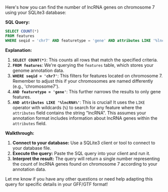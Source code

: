 Here's how you can find the number of lncRNA genes on chromosome 7 using your SQLite3 database:

**SQL Query:**

```sql
SELECT COUNT(*)
FROM features
WHERE seqid = 'chr7' AND featuretype = 'gene' AND attributes LIKE '%lncRNA%';
```

**Explanation:**

1. **`SELECT COUNT(*)`**: This counts all rows that match the specified criteria.
2. **`FROM features`**:  We're querying the `features` table, which stores your genome annotation data.
3. **`WHERE seqid = 'chr7'`**:  This filters for features located on chromosome 7. Remember to adjust this if your chromosomes are named differently (e.g., 'chromosome7').
4. **`AND featuretype = 'gene'`**: This further narrows the results to only gene features.
5. **`AND attributes LIKE '%lncRNA%'`**: This is crucial! It uses the `LIKE` operator with wildcards (`%`) to search for any feature where the `attributes` field contains the string "lncRNA".  This assumes your annotation format includes information about lncRNA genes within the `attributes` field.

**Walkthrough:**

1. **Connect to your database:** Use a SQLite3 client or tool to connect to your database file.
2. **Execute the query:** Paste the SQL query into your client and run it.
3. **Interpret the result:** The query will return a single number representing the count of lncRNA genes found on chromosome 7 according to your annotation data.



Let me know if you have any other questions or need help adapting this query for specific details in your GFF/GTF format!